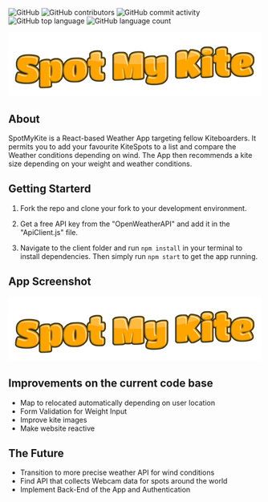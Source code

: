![GitHub](https://img.shields.io/github/license/adrimargbxl/SpotMyKite?style=plastic)
![GitHub contributors](https://img.shields.io/github/contributors/adrimargbxl/SpotMyKite?logo=github&style=plastic)
![GitHub commit activity](https://img.shields.io/github/commit-activity/m/adrimargbxl/SpotMyKite?logo=github&style=plastic)
![GitHub top language](https://img.shields.io/github/languages/top/adrimargbxl/SpotMyKite)
![GitHub language count](https://img.shields.io/github/languages/count/adrimargbxl/SpotMyKite)

<img src="client/src/images/logo.png" />

## About

SpotMyKite is a React-based Weather App targeting fellow Kiteboarders. It permits you to add your favourite KiteSpots to a list and compare the Weather conditions depending on wind. The App then recommends a kite size depending on your weight and weather conditions.

## Getting Starterd

1. Fork the repo and clone your fork to your development environment.

2. Get a free API key from the "OpenWeatherAPI" and add it in the "ApiClient.js" file.

3. Navigate to the client folder and run `npm install` in your terminal to install dependencies. Then simply run `npm start` to get the app running.

## App Screenshot

![Home Page](/client/src/images/logo.png)

## Improvements on the current code base

- Map to relocated automatically depending on user location
- Form Validation for Weight Input
- Improve kite images
- Make website reactive

## The Future

- Transition to more precise weather API for wind conditions
- Find API that collects Webcam data for spots around the world
- Implement Back-End of the App and Authentication
